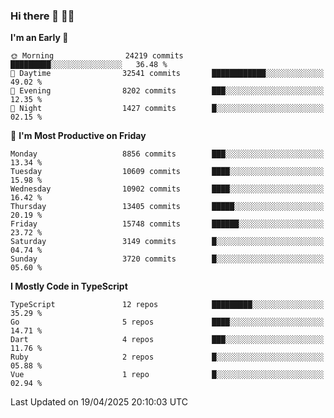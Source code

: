 ### Hi there 👋 🧑‍💻



<!--START_SECTION:waka-->
**I'm an Early 🐤** 

```text
🌞 Morning                24219 commits       █████████░░░░░░░░░░░░░░░░   36.48 % 
🌆 Daytime                32541 commits       ████████████░░░░░░░░░░░░░   49.02 % 
🌃 Evening                8202 commits        ███░░░░░░░░░░░░░░░░░░░░░░   12.35 % 
🌙 Night                  1427 commits        █░░░░░░░░░░░░░░░░░░░░░░░░   02.15 % 
```
📅 **I'm Most Productive on Friday** 

```text
Monday                   8856 commits        ███░░░░░░░░░░░░░░░░░░░░░░   13.34 % 
Tuesday                  10609 commits       ████░░░░░░░░░░░░░░░░░░░░░   15.98 % 
Wednesday                10902 commits       ████░░░░░░░░░░░░░░░░░░░░░   16.42 % 
Thursday                 13405 commits       █████░░░░░░░░░░░░░░░░░░░░   20.19 % 
Friday                   15748 commits       ██████░░░░░░░░░░░░░░░░░░░   23.72 % 
Saturday                 3149 commits        █░░░░░░░░░░░░░░░░░░░░░░░░   04.74 % 
Sunday                   3720 commits        █░░░░░░░░░░░░░░░░░░░░░░░░   05.60 % 
```


**I Mostly Code in TypeScript** 

```text
TypeScript               12 repos            █████████░░░░░░░░░░░░░░░░   35.29 % 
Go                       5 repos             ████░░░░░░░░░░░░░░░░░░░░░   14.71 % 
Dart                     4 repos             ███░░░░░░░░░░░░░░░░░░░░░░   11.76 % 
Ruby                     2 repos             █░░░░░░░░░░░░░░░░░░░░░░░░   05.88 % 
Vue                      1 repo              █░░░░░░░░░░░░░░░░░░░░░░░░   02.94 % 
```




 Last Updated on 19/04/2025 20:10:03 UTC
<!--END_SECTION:waka-->


